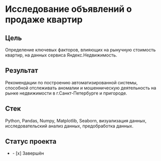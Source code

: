 # Исследование объявлений о продаже квартир
## Цель
Определение ключевых факторов, влияющих на рынучную стоимость квартир, на данных сервиса Яндекс.Недвижимость.
## Результат
Рекомендации по построению автоматизированной системы, способной отслеживать аномалии и мошенническую деятельность на рынке недвижимости в г.Санкт-Петербурге и пригороде.
## Стек
Python, Pandas, Numpy, Matplotlib, Seaborn, визуализация данных, исследовательский анализ данных, предобработка данных.
## Статус проекта
<ul><li>- [x] Завершён</li>
